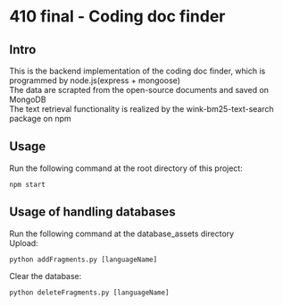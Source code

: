 # 410 final - Coding doc finder
## Intro
This is the backend implementation of the coding doc finder, which is programmed by node.js(express + mongoose)   
The data are scrapted from the open-source documents and saved on MongoDB  
The text retrieval functionality is realized by the wink-bm25-text-search package on npm  
## Usage
Run the following command at the root directory of this project: 
```unix 
npm start
```
## Usage of handling databases
Run the following command at the database_assets directory  
Upload:
```unix 
python addFragments.py [languageName]
```
Clear the database:
```unix 
python deleteFragments.py [languageName]
```